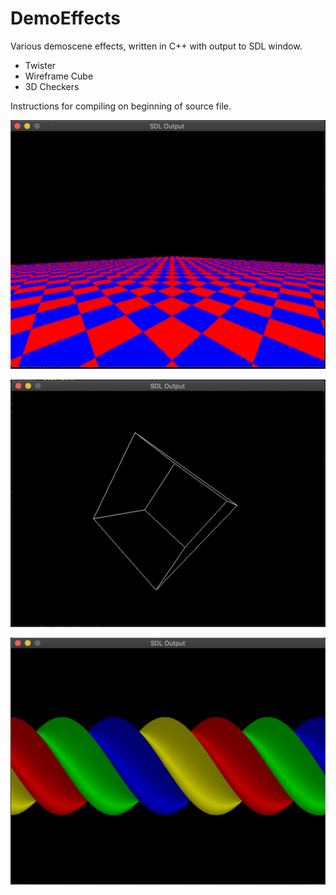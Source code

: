 # DemoEffects

Various demoscene effects, written in C++ with output to SDL window.

- Twister
- Wireframe Cube
- 3D Checkers

Instructions for compiling on beginning of source file.

![checkers](images/checkers.png)

![cube](images/cube.png)

![twister](images/twister.png)
